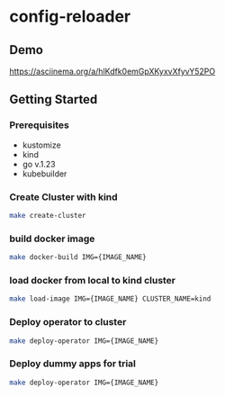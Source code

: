 # config-reloader

## Demo
https://asciinema.org/a/hlKdfk0emGpXKyxvXfyvY52PO

## Getting Started

### Prerequisites
- kustomize
- kind
- go v.1.23
- kubebuilder

### Create Cluster with kind

```sh
make create-cluster
```
### build docker image

```sh
make docker-build IMG={IMAGE_NAME}
```
### load docker from local to kind cluster

```sh
make load-image IMG={IMAGE_NAME} CLUSTER_NAME=kind
```

### Deploy operator to cluster

```sh
make deploy-operator IMG={IMAGE_NAME}
```

### Deploy dummy apps for trial

```sh
make deploy-operator IMG={IMAGE_NAME}
```
